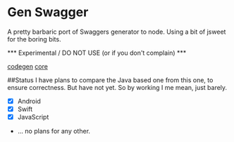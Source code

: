 Gen Swagger
===
A pretty barbaric port of Swaggers generator to node.  Using a bit of jsweet for the boring bits.

*** Experimental / DO NOT USE (or if you don't complain) ***

[codegen](https://github.com/swagger-api/swagger-codegen/blob/2.3.0/modules/swagger-codegen)
[core](https://github.com/swagger-api/swagger-core.git)


##Status
I have plans to compare the Java based one from this one, to ensure correctness.   But have not yet.
So by working I me mean, just barely.

 - [x] Android
 - [x] Swift
 - [x] JavaScript
 - ... no plans for any other.
 
 